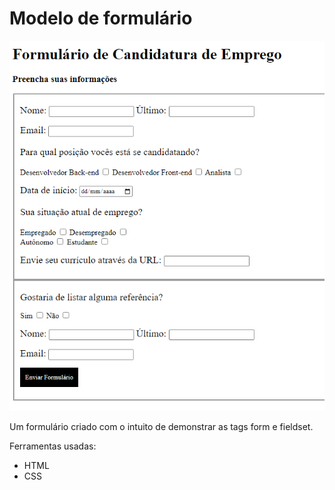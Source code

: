 # Modelo de formulário

![Imagem do fomulário](/img/formulario.png)

Um formulário criado com o intuito de demonstrar as tags form e fieldset.

Ferramentas usadas:

- HTML
- CSS